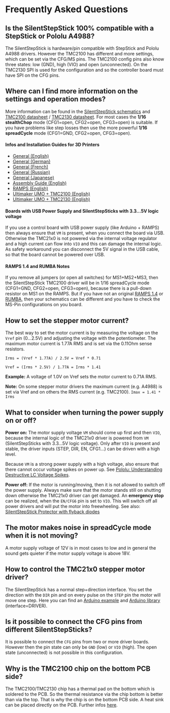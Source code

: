 # Frequently Asked Questions

## Is the SilentStepStick 100% compatible with a StepStick or Pololu A4988?
The SilentStepStick is hardware/pin compatible with StepStick and Pololu A4988 drivers.
However the TMC2100 has different and more settings, which can be set via the CFG/MS pins.
The TMC2100 config pins also know three states: low (GND), high (VIO) and open (unconnected).
On the TMC2130 SPI is used for the configuration and so the controller board must have SPI on the CFG pins.


## Where can I find more information on the settings and operation modes?
More information can be found in the [SilentStepStick schematics](https://github.com/watterott/SilentStepStick/tree/master/hardware) and [TMC2100 datasheet](http://www.trinamic.com/products/integrated-circuits/stepper-power-driver/tmc2100) / [TMC2130 datasheet](http://www.trinamic.com/products/integrated-circuits/stepper-power-driver/tmc2130).
For most cases the **1/16 stealthChop** mode (CFG1=open, CFG2=open, CFG3=open) is suitable.
If you have problems like step losses then use the more powerful **1/16 spreadCycle** mode (CFG1=GND, CFG2=open, CFG3=open).

#### Infos and Installation Guides for 3D Printers
* [General (English)](http://reprap.org/wiki/TMC2100)
* [General (German)](http://reprap.org/wiki/TMC2100/de)
* [General (French)](http://reso-nance.org/wiki/materiel/silentstepstick/accueil)
* [General (Russian)](http://3deshnik.ru/blogs/akdzg/chto-zhe-delat-belami-tmc2100)
* [General (Japanese)](http://3dp0.com/silentstepstick)
* [Assembly Guide (English)](https://www.youtube.com/watch?v=L2xNXTQO8xc)
* [RAMPS (English)](http://www.instructables.com/id/Install-and-configure-SilentStepStick-in-RAMPS-TMC/)
* [Ultimaker UMO + TMC2100 (English)](https://ultimaker.com/en/community/11571-step-by-step-installation-of-silentstepstick-drivers-on-umo)
* [Ultimaker UMO + TMC2130 (English)](https://ultimaker.com/en/community/20090-step-by-step-installation-of-sss-tmc2130-on-umo)

#### Boards with USB Power Supply and SilentStepSticks with 3.3...5V logic voltage
If you use a control board with USB power supply (like Arduino + RAMPS) then always ensure that ```VM``` is present, when you connect the board via USB.
Otherwise the TMC21x0 is not powered via the internal voltage regulator and a high current can flow into ```VIO``` and this can damage the internal logic.
As safety workaround you can disconnect the 5V signal in the USB cable, so that the board cannot be powered over USB.

#### RAMPS 1.4 and RUMBA Notes
If you remove all jumpers (or open all switches) for MS1+MS2+MS3, then the SilentStepStick TMC2100 driver will be in 1/16 spreadCycle mode (CFG1=GND, CFG2=open, CFG3=open), because there is a pull-down resistor on MS1 on the RAMPS.
But if you have not an original [RAMPS 1.4](http://reprap.org/wiki/RAMPS_1.4) or [RUMBA](http://reprap.org/wiki/RUMBA), then your schematics can be different and you have to check the MS-Pin configurations on you board.


## How to set the stepper motor current?
The best way to set the motor current is by measuring the voltage on the ```Vref``` pin (0...2.5V) and
adjusting the voltage with the potentiometer.
The maximum motor current is 1.77A RMS and is set via the 0.11Ohm sense resistors.

```Irms = (Vref * 1.77A) / 2.5V = Vref * 0.71```

```Vref = (Irms * 2.5V) / 1.77A = Irms * 1.41```

**Example:** A voltage of 1.0V on Vref sets the motor current to 0.71A RMS.

**Note:** On some stepper motor drivers the maximum current (e.g. A4988) is set via Vref and on others the RMS current (e.g. TMC2100).
          ```Imax = 1.41 * Irms```


## What to consider when turning the power supply on or off?
**Power on:**
The motor supply voltage ```VM``` should come up first and then ```VIO```, because the internal logic of the TMC21x0 driver is powered from ```VM``` (SilentStepSticks with 3.3...5V logic voltage).
Only after ```VIO``` is present and stable, the driver inputs (STEP, DIR, EN, CFG1...) can be driven with a high level.

Because ```VM``` is a strong power supply with a high voltage, also ensure that there cannot occur voltage spikes on power up. See [Pololu: Understanding Destructive LC Voltage Spikes](https://www.pololu.com/docs/0J16/all).

**Power off:**
If the motor is running/moving, then it is not allowed to switch off the power supply. Always make sure that the motor stands still on shutting down otherwise the TMC21x0 driver can get damaged.
An **emergency stop** can be realized, when the ```EN/CFG6``` pin is set to ```VIO```. This will switch off all power drivers and will put the motor into freewheeling.
See also: [SilentStepStick Protector with flyback diodes](https://github.com/watterott/SilentStepStick#shop)


## The motor makes noise in spreadCycle mode when it is not moving?
A motor supply voltage of 12V is in most cases to low and in general the sound gets quieter if the motor supply voltage is above 18V.


## How to control the TMC21x0 stepper motor driver?
The SilentStepStick has a normal step+direction interface.
You set the direction with the ```DIR``` pin and on every pulse on the ```STEP``` pin the motor will move one step.
Here you can find an [Arduino example](https://github.com/watterott/SilentStepStick/tree/master/software) and [Arduino library](http://www.airspayce.com/mikem/arduino/AccelStepper/) (interface=DRIVER).


## Is it possible to connect the CFG pins from different SilentStepSticks?
It is possible to connect the ```CFG``` pins from two or more driver boards.
However then the pin state can only be ```GND``` (low) or ```VIO``` (high). The open state (unconnected) is not possible in this configuration.


## Why is the TMC2100 chip on the bottom PCB side?
The TMC2100/TMC2130 chip has a thermal pad on the bottom which is soldered to the PCB.
So the thermal resistance via the chip bottom is better than via the top.
That is why the chip is on the bottom PCB side.
A heat sink can be placed directly on the PCB.
Further infos [here](https://www.youtube.com/watch?time_continue=145&v=mYuZqx8xwTg).
